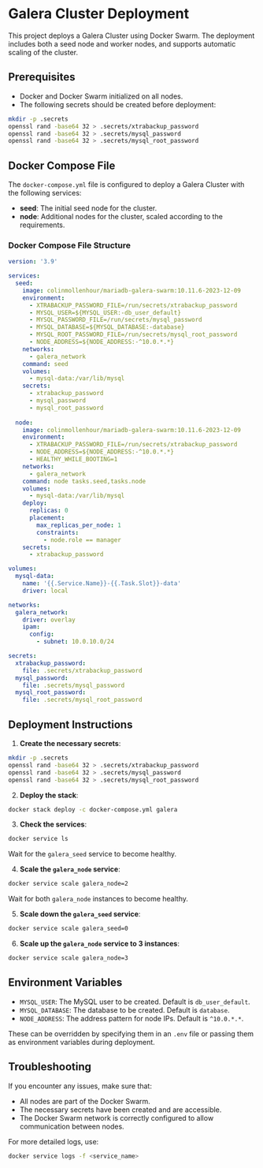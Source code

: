 # Galera Cluster Deployment

This project deploys a Galera Cluster using Docker Swarm. The deployment includes both a seed node and worker nodes, and supports automatic scaling of the cluster.

## Prerequisites

- Docker and Docker Swarm initialized on all nodes.
- The following secrets should be created before deployment:

```bash
mkdir -p .secrets
openssl rand -base64 32 > .secrets/xtrabackup_password
openssl rand -base64 32 > .secrets/mysql_password
openssl rand -base64 32 > .secrets/mysql_root_password
```

## Docker Compose File

The `docker-compose.yml` file is configured to deploy a Galera Cluster with the following services:

- **seed**: The initial seed node for the cluster.
- **node**: Additional nodes for the cluster, scaled according to the requirements.

### Docker Compose File Structure

```yaml
version: '3.9'

services:
  seed:
    image: colinmollenhour/mariadb-galera-swarm:10.11.6-2023-12-09
    environment:
      - XTRABACKUP_PASSWORD_FILE=/run/secrets/xtrabackup_password
      - MYSQL_USER=${MYSQL_USER:-db_user_default}
      - MYSQL_PASSWORD_FILE=/run/secrets/mysql_password
      - MYSQL_DATABASE=${MYSQL_DATABASE:-database}
      - MYSQL_ROOT_PASSWORD_FILE=/run/secrets/mysql_root_password
      - NODE_ADDRESS=${NODE_ADDRESS:-^10.0.*.*}
    networks:
      - galera_network
    command: seed
    volumes:
      - mysql-data:/var/lib/mysql
    secrets:
      - xtrabackup_password
      - mysql_password
      - mysql_root_password
  
  node:
    image: colinmollenhour/mariadb-galera-swarm:10.11.6-2023-12-09
    environment:
      - XTRABACKUP_PASSWORD_FILE=/run/secrets/xtrabackup_password
      - NODE_ADDRESS=${NODE_ADDRESS:-^10.0.*.*}
      - HEALTHY_WHILE_BOOTING=1
    networks:
      - galera_network
    command: node tasks.seed,tasks.node
    volumes:
      - mysql-data:/var/lib/mysql
    deploy:
      replicas: 0
      placement:
        max_replicas_per_node: 1
        constraints:
          - node.role == manager
    secrets:
      - xtrabackup_password

volumes:
  mysql-data:
    name: '{{.Service.Name}}-{{.Task.Slot}}-data'
    driver: local

networks:
  galera_network:
    driver: overlay
    ipam:
      config:
        - subnet: 10.0.10.0/24

secrets:
  xtrabackup_password:
    file: .secrets/xtrabackup_password
  mysql_password:
    file: .secrets/mysql_password
  mysql_root_password:
    file: .secrets/mysql_root_password
```

## Deployment Instructions

1. **Create the necessary secrets**:

```bash
mkdir -p .secrets
openssl rand -base64 32 > .secrets/xtrabackup_password
openssl rand -base64 32 > .secrets/mysql_password
openssl rand -base64 32 > .secrets/mysql_root_password
```

2. **Deploy the stack**:

```bash
docker stack deploy -c docker-compose.yml galera
```

3. **Check the services**:

```bash
docker service ls
```

   Wait for the `galera_seed` service to become healthy.

4. **Scale the `galera_node` service**:

```bash
docker service scale galera_node=2
```

   Wait for both `galera_node` instances to become healthy.

5. **Scale down the `galera_seed` service**:

```bash
docker service scale galera_seed=0
```

6. **Scale up the `galera_node` service to 3 instances**:

```bash
docker service scale galera_node=3
```

## Environment Variables

- `MYSQL_USER`: The MySQL user to be created. Default is `db_user_default`.
- `MYSQL_DATABASE`: The database to be created. Default is `database`.
- `NODE_ADDRESS`: The address pattern for node IPs. Default is `^10.0.*.*`.

These can be overridden by specifying them in an `.env` file or passing them as environment variables during deployment.

## Troubleshooting

If you encounter any issues, make sure that:
- All nodes are part of the Docker Swarm.
- The necessary secrets have been created and are accessible.
- The Docker Swarm network is correctly configured to allow communication between nodes.

For more detailed logs, use:

```bash
docker service logs -f <service_name>
```
